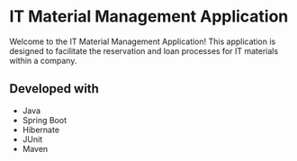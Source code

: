 # IT Material Management Application

Welcome to the IT Material Management Application! This application is designed to facilitate the reservation and loan processes for IT materials within a company.

## Developed with

- Java
- Spring Boot
- Hibernate
- JUnit
- Maven

